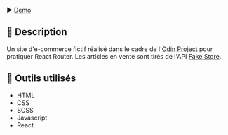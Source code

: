 ▶️ [Demo](https://shopping-cart-weblux.vercel.app/)

## 📄 Description

Un site d'e-commerce fictif réalisé dans le cadre de l'[Odin Project](https://www.theodinproject.com/lessons/node-path-react-new-shopping-cart) pour pratiquer React Router. Les articles en vente sont tirés de l'API [Fake Store](https://fakestoreapi.com/).

## 🔨 Outils utilisés

- HTML
- CSS
- SCSS
- Javascript
- React
